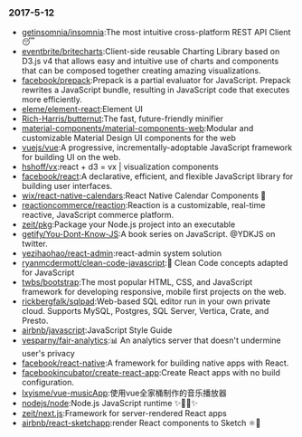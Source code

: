 ### 2017-5-12 
* [getinsomnia/insomnia](https://github.com//getinsomnia/insomnia):The most intuitive cross-platform REST API Client 😴 
* [eventbrite/britecharts](https://github.com//eventbrite/britecharts):Client-side reusable Charting Library based on D3.js v4 that allows easy and intuitive use of charts and components that can be composed together creating amazing visualizations. 
* [facebook/prepack](https://github.com//facebook/prepack):Prepack is a partial evaluator for JavaScript. Prepack rewrites a JavaScript bundle, resulting in JavaScript code that executes more efficiently. 
* [eleme/element-react](https://github.com//eleme/element-react):Element UI 
* [Rich-Harris/butternut](https://github.com//Rich-Harris/butternut):The fast, future-friendly minifier 
* [material-components/material-components-web](https://github.com//material-components/material-components-web):Modular and customizable Material Design UI components for the web 
* [vuejs/vue](https://github.com//vuejs/vue):A progressive, incrementally-adoptable JavaScript framework for building UI on the web. 
* [hshoff/vx](https://github.com//hshoff/vx):react + d3 = vx | visualization components 
* [facebook/react](https://github.com//facebook/react):A declarative, efficient, and flexible JavaScript library for building user interfaces. 
* [wix/react-native-calendars](https://github.com//wix/react-native-calendars):React Native Calendar Components 📆 
* [reactioncommerce/reaction](https://github.com//reactioncommerce/reaction):Reaction is a customizable, real-time reactive, JavaScript commerce platform. 
* [zeit/pkg](https://github.com//zeit/pkg):Package your Node.js project into an executable 
* [getify/You-Dont-Know-JS](https://github.com//getify/You-Dont-Know-JS):A book series on JavaScript. @YDKJS on twitter. 
* [yezihaohao/react-admin](https://github.com//yezihaohao/react-admin):react-admin system solution 
* [ryanmcdermott/clean-code-javascript](https://github.com//ryanmcdermott/clean-code-javascript):🛁 Clean Code concepts adapted for JavaScript 
* [twbs/bootstrap](https://github.com//twbs/bootstrap):The most popular HTML, CSS, and JavaScript framework for developing responsive, mobile first projects on the web. 
* [rickbergfalk/sqlpad](https://github.com//rickbergfalk/sqlpad):Web-based SQL editor run in your own private cloud. Supports MySQL, Postgres, SQL Server, Vertica, Crate, and Presto. 
* [airbnb/javascript](https://github.com//airbnb/javascript):JavaScript Style Guide 
* [vesparny/fair-analytics](https://github.com//vesparny/fair-analytics):📊 An analytics server that doesn't undermine user's privacy 
* [facebook/react-native](https://github.com//facebook/react-native):A framework for building native apps with React. 
* [facebookincubator/create-react-app](https://github.com//facebookincubator/create-react-app):Create React apps with no build configuration. 
* [lxyisme/vue-musicApp](https://github.com//lxyisme/vue-musicApp):使用vue全家桶制作的音乐播放器 
* [nodejs/node](https://github.com//nodejs/node):Node.js JavaScript runtime ✨🐢🚀✨ 
* [zeit/next.js](https://github.com//zeit/next.js):Framework for server-rendered React apps 
* [airbnb/react-sketchapp](https://github.com//airbnb/react-sketchapp):render React components to Sketch ⚛️💎 
